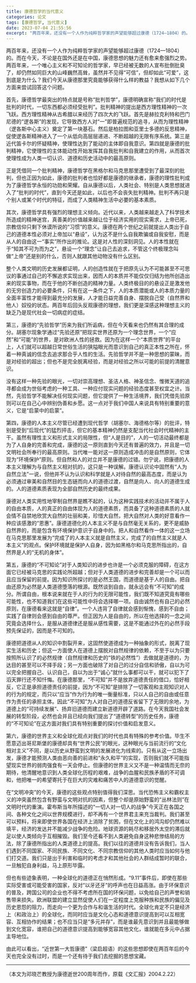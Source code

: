 ```yaml
---
title: 康德哲学的当代意义
categories: 论文
tags: [康德哲学, 当代意义]
date: 2023-07-04 21:55:56
excerpt: "两百年来，还没有一个人作为纯粹哲学家的声望能够超过康德（1724—1804）的。而在今天，不论是在国外还是在中国，康德思想的魅力还有愈来愈强烈之势。两百年来，一个唯心主义和不可知论的哲学家，早已经被无数的人宣布批倒批臭了，却仍然如同巨大的山峰巍然高耸，虽然并不见得“可信”，但却如此“可爱”，这到底是为什么？我们今天从康德那里究竟能够获得什么样的教益？我想从如下几个方面来尝试回答这个问题。"
---
```

两百年来，还没有一个人作为纯粹哲学家的声望能够超过康德（1724—1804）的。而在今天，不论是在国外还是在中国，康德思想的魅力还有愈来愈强烈之势。两百年来，一个唯心主义和不可知论的哲学家，早已经被无数的人宣布批倒批臭了，却仍然如同巨大的山峰巍然高耸，虽然并不见得“可信”，但却如此“可爱”，这到底是为什么？我们今天从康德那里究竟能够获得什么样的教益？我想从如下几个方面来尝试回答这个问题。

首先，康德哲学最突出的特点就是号称“批判哲学”，康德明确宣称“我们的时代是批判的时代，一切东西都必须经受批判”。批判精神的提出是西方理性精神的一次飞跃。西方理性精神从古希腊以来经历了四次大的飞跃。首先是赫拉克利特和巴门尼德的“逻各斯”的发现，它导致西方人对“一”即普遍规范的追寻，从而为理性精神（逻各斯中心主义）奠定了第一块基石。然后是柏拉图和亚里士多德的反思精神，促使逻各斯精神进入了一个从低向高层层递进、不断超越的无限有序系统。第三是近代笛卡尔的怀疑精神，使理性达到了能动的主体即自我意识。第四就是康德的批判精神，它使理性的主体能动性开始发挥其自我批判和自我建立的作用，从而首次使理性成为人类一切认识、道德和历史活动中的最高原则。

正是凭借同一个批判精神，康德哲学在黑格尔和马克思那里遭受到了最深刻的批判，但也正因为如此，康德的批判者也恰好都是康德的继承者，康德的理性批判成为了康德哲学永恒的功勋和荣耀。自从康德以后，人类社会、特别是人类思想就进入了“批判的时代”，直到今天还是如此，以后也不会丧失批判精神。批判不再只是个别人或某个时代的特征，而成了人类精神生活中必要的基本素质。

其次，康德哲学具有强烈的理想主义倾向。近代以来，人类越来越走入了科学技术所造成的精神迷宫，真善美的价值越来越让位于经济实用的现实需求，上帝已死，宗教信仰只剩下休谟所说的“习惯”的意义。康德在两个世纪之前就提出人类出于自己的道德本性必须对上帝加以“悬设”，认为这不是什么自我欺骗或自我安慰，而是从人的自由这一“事实”所作出的推论。这是对人性的深刻洞见。人的本性就在于“知其不可为而为之”，悬设一个“理念”让自己去追求，不管这个终极理念叫做“上帝”还是别的什么，否则人就跟其他动物没有什么区别。

整个人类文明的历史发展都证明，人的创造性就在于把原先认为不可能甚至不可思议的事通过自己的不懈追求实现出来，因而人的本质并不能仅仅归结为他所创造出来的现实事物，而在于他的不断创造的精神力量。人类终极目的的悬设正是激发他的无穷创造力的必要条件，只有在这一条件之下，人的本质潜能或人的本质力量的全面丰富性才能得到最充分的发展，人才能日益完善自身、摆脱自己受（自然界和他人）奴役的状态。两百年后回头反观康德的理想，我们更是深感这种理想主义的缺乏乃是现代社会一切病症的症结。

第三，康德的“先验哲学”历来为我们所诟病，但在今天看来也仍然有其合理的成分。胡塞尔现象学通过“先验还原”把现实世界还原为一个理念世界，一个“应然”和“可能”的世界，是对欧洲人性的拯救。因为在这样一个“本质世界”的平台上，人们就可以超越日常世俗生活的狭隘眼光而意识到自己的真正本性之所在，怀着一种真诚的信念去追求那合乎人性的生活。先验哲学并不是一种思想的蒙昧，而是对经验的超出；但也不是完全脱离经验，而是对经验之所以可能的前提的清醒意识。

没有这样一种先验的眼光，一切对崇高理想、圣洁人格、神圣信念、惟微天道的追寻都会成为世俗考虑的一种工具、一种应付现实问题的经验态度甚至权宜之计。当然，先验哲学不能解决任何现实问题，但它提供了一种生活境界，我们凭借先验原则可以在自己心中辨别伪善和乡愿。这一点对于我们中国人来说具有特别重要的意义，它是“启蒙中的启蒙”。

第四，康德的人本主义尽管已经遭到现代哲学（胡塞尔、海德格尔等）的批评，特别是受到“后现代”的猛烈抨击，但它的基本精神仍然是支配当代社会时代精神的主干。虽然有理性主义和形式主义的局限性，但“人是目的”，人的一切活动最终都是为了人自身的完善和完成，康德的这一原则直到今天还有普遍的效力，并且是一切文明社会所奉行的最高原则。当代唯一能对这一原则造成冲击的是自然原则，它体现为“环境保护”原则。但自然和人的对立并不是康德的过错。勿宁说，把康德的人本主义理解为与自然主义相对抗的，这只是一种误解。康德认识论中固然有“人为自然立法”一说，但他并不认为认识和科学就是人对待自然的最高态度，而是认为必须通过审美和自然目的生态链而向人的道德过渡，自然是向人、向人的道德生成的。人的道德素质表现为全部自然历史的最终成果。

康德对人类实用性地宰制自然界是瞧不起的，认为这种实践技术的活动并不属于人的自由本质，人的真正的自由体现为人的道德素质，而具备了这种道德素质的人就会情不自禁地欣赏大自然的壮丽和美，珍惜大自然，把大自然对人类的好意看作一种应该感激的“恩惠”。康德道德化的人本主义不是与自然毫无关系的，更不是威胁自然界的，而是包含有环境保护意识于自身中的。把人和自然看作一体的这一立场在马克思那里发展为“完成了的人本主义就是自然主义，完成了的自然主义就是人本主义”的观点。保护环境就是保护人自身，因为如黑格尔和马克思所指出的，自然界是人的“无机的身体”。

第五，康德的“不可知论”对于人类知识的进步也许是一个必须克服的障碍，在这方面它已经被马克思的实践论所超越；但对于人类道德的进步和完善却是一个可以而且应当保留的前提。因为知识所探讨的是必然王国，而道德是基于人的自由。把自由还原为必然是人类道德堕落的根源。既然谈到自由，就永远会有“不可知”的成分。所谓自由，根本说来就在于人的行为的无限可能性，我们既不知道究竟有哪些可能性，也不知道我们在这些可能性中将会选择哪一项。自由诚然也有自己的必然原则，在康德看来这就是“自律”。一个人违背了自律就会感到惭愧，感到不自由；实践了自律则会感到自由的尊严。但正因为人是自由的，所以在他选择的一念之间究竟会选择什么，是服从道德律还是服从感性需要，这是不能通过外在的必然手段预先保证的，因而是不可知的。

康德把道德从人的知识中割裂开来，这固然使道德成为一种抽象的形式，脱离了现实生活和历史；但这一方面使人在道德上摆脱对自然规律的依赖，不至于以为只要按照所认识了的必然规律（自然规律和历史的“铁的必然性”）去做就是道德的，为达目的甚至可以不择手段；另一方面也破除了对自己的过分自信和骄傲，自以为可以完全把握自己、认识自己，自以为出于“诚心”就什么事都可以干，就可以犯下了滔天罪行还不知忏悔。在康德那里，“不可知”并不是放弃道德责任的借口，恰好相反，它正是承担道德责任的前提，因为“不可知”是排除了一切客观和主观知识对人的行为的规定，而只以“应当”作为行为的唯一衡量标准，只以人自己的自由或任意作为责任的承担主体。因此“不可知”为人对自己的道德反省留下了无限的余地，为道德上的“可持续发展”、扬弃旧道德而建立新道德开辟了道路。在今天我国社会发展的转型阶段，必然也会并且已经向我们提出了“道德转型”的历史任务，康德的“不可知论”在这方面对我们具有特别重要的探讨价值和启发意义。

第六，康德的世界主义和全球化观点对我们的时代也具有特殊的参考价值。毕生不愿意迈出哥尼斯堡的康德却具有“世界公民”的眼光，这种眼光与当前流行的“文化相对主义”不同，是以历史从野蛮到文明的发展进化为线索的。只有从这一立场出发，康德才能预测人类由恶向善的前进和“永久和平”的实现，否则我们就不可能指望现实世界的弱肉强食有一天会停止。但康德的世界主义又不是一种温情而无奈的期待，他清醒地意识到人类全球化历程的艰难，战争的血腥和民族矛盾的不可调和，他把唯一的希望寄托于在巨大的灾难和痛苦中人的道德意识的觉醒。

在“文明冲突”的今天，康德的这些观点特别值得我们深思。当代恐怖主义和霸权主义的冲突虽然包含有野蛮与文明对抗的因素，但整个却是原始野蛮的“丛林法则”在文明时代的重演。霍布斯当年所描述的“一切人对一切人的战争”今天正在各国之间、各种文化之间以世界规模进行，却不再有一个世界君主来充当裁判。我们甚至可以预料，将来即使世界各国在经济上消除了贫困，但在文化上的鸿沟却仍然难以填平，经济的发达并不能减少战争的危险。地球资源的耗尽和移居外太空的滞后就足以使人类倾向于互相摧毁。我们至今还看不到人类避免自身这种悲惨结局的方法，除了康德所指出的人类道德上的提高。我们以往的道德并没有告诉我们，当人们遇到不同国家、不同民族、不同文化、不同宗教信仰的其他人类时应当如何与他们打交道。我们只是出于利害和临时的考虑才和其他社会的人群结成暂时的联合，一旦触犯自身利益，马上原形毕露。

但也有些迹象表明，一种全球化的道德正在悄然形成。“9.11”事件后，即使在那些实际受害或可能受害的国家，反对“以牙还牙”的呼声也在日益高涨。由于环保意识的普及，跨国公司的企业也不得不考虑所在国的环保问题，以免给自己的声誉和销售带来损失。欧洲联盟的建立显然促使人们在一定程度上克服种族和民族的偏见及历史恩怨的阻力，而走向一个更为合作与和谐生活的时代。全球化肯定不只是经济上（和政治上）的全球化，而同时应当是文化心态和道德意识提高到可以互相宽容、互相协作的结果；也不应当只是“多元并存”，而是谁最先意识到并且最能够做到文化宽容，谁把自己的道德意识提高到能够宽容其他文化，谁就能在多元中占据主导地位。

由此可以看出，“近世第一大哲康德”（梁启超语）的这些思想即使在两百年后的今天也完全没有过时，而是一个还有待于我们去挖掘的思想宝藏。

-----------
（本文为邓晓芒教授为康德逝世200周年而作，原载《文汇报》2004.2.22）
